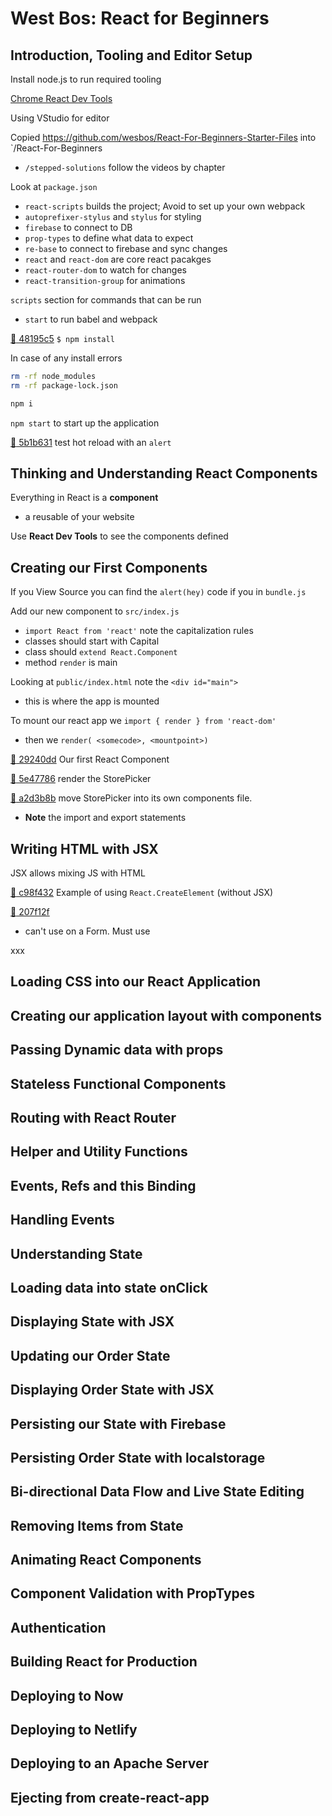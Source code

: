 # West Bos: React for Beginners

## Introduction, Tooling and Editor Setup

Install node.js to run required tooling

[Chrome React Dev Tools](https://chrome.google.com/webstore/detail/react-developer-tools/fmkadmapgofadopljbjfkapdkoienihi?hl=en)

Using VStudio for editor

Copied https://github.com/wesbos/React-For-Beginners-Starter-Files into `/React-For-Beginners
- `/stepped-solutions` follow the videos by chapter

Look at `package.json`
- `react-scripts` builds the project; Avoid to set up your own webpack
- `autoprefixer-stylus` and `stylus` for styling
- `firebase` to connect to DB
- `prop-types` to define what data to expect
- `re-base` to connect to firebase and sync changes
- `react` and `react-dom` are core react pacakges
- `react-router-dom` to watch for changes
- `react-transition-group` for animations

`scripts` section for commands that can be run
- `start` to run babel and webpack

[:ship: 48195c5](https://github.com/arafatm/learn_wesbos_react_for_beginners/commit/48195c5) 
`$ npm install`

In case of any install errors

```bash
rm -rf node_modules 
rm -rf package-lock.json

npm i
```

`npm start` to start up the application

[:ship: 5b1b631](https://github.com/arafatm/learn_wesbos_react_for_beginners/commit/5b1b631)
test hot reload with an `alert`

## Thinking and Understanding React Components

Everything in React is a **component**
- a reusable of your website

Use **React Dev Tools** to see the components defined

## Creating our First Components

If you View Source you can find the `alert(hey)` code if you in `bundle.js`

Add our new component to `src/index.js`
- `import React from 'react'` note the capitalization rules
- classes should start with Capital
- class should `extend React.Component`
- method `render` is main

Looking at `public/index.html` note the `<div id="main">`
- this is where the app is mounted

To mount our react app we `import { render } from 'react-dom'`
- then we `render( <somecode>, <mountpoint>)`

[:ship: 29240dd](https://github.com/arafatm/learn_wesbos_react_for_beginners/commit/29240dd)
Our first React Component

[:ship: 5e47786](https://github.com/arafatm/learn_wesbos_react_for_beginners/commit/5e47786)
render the StorePicker

[:ship: a2d3b8b](https://github.com/arafatm/learn_wesbos_react_for_beginners/commit/a2d3b8b)
move StorePicker into its own components file. 
- **Note** the import and export statements

## Writing HTML with JSX

JSX allows mixing JS with HTML

[:ship: c98f432](https://github.com/arafatm/learn_wesbos_react_for_beginners/commit/c98f432)
Example of using `React.CreateElement` (without JSX)

[:ship: 207f12f](https://github.com/arafatm/learn_wesbos_react_for_beginners/commit/207f12f)
- can't use  on a Form. Must use

xxx

## Loading CSS into our React Application
## Creating our application layout with components
## Passing Dynamic data with props
## Stateless Functional Components
## Routing with React Router
## Helper and Utility Functions
## Events, Refs and this Binding
## Handling Events
## Understanding State
## Loading data into state onClick
## Displaying State with JSX
## Updating our Order State
## Displaying Order State with JSX
## Persisting our State with Firebase
## Persisting Order State with localstorage
## Bi-directional Data Flow and Live State Editing
## Removing Items from State
## Animating React Components
## Component Validation with PropTypes
## Authentication
## Building React for Production
## Deploying to Now
## Deploying to Netlify
## Deploying to an Apache Server
## Ejecting from create-react-app
